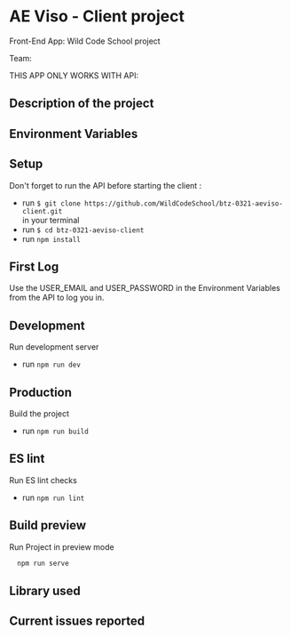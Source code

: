 # AE Viso - Client project

Front-End App: Wild Code School project

Team:

THIS APP ONLY WORKS WITH API:

## Description of the project

## Environment Variables

## Setup

Don't forget to run the API before starting the client :

- run `$ git clone https://github.com/WildCodeSchool/btz-0321-aeviso-client.git`  
  in your terminal
- run `$ cd btz-0321-aeviso-client`
- run `npm install `

## First Log

Use the USER_EMAIL and USER_PASSWORD in the Environment Variables from the API to log you in.

## Development

Run development server

- run `npm run dev`

## Production

Build the project

- run `npm run build`

## ES lint

Run ES lint checks

- run `npm run lint`

## Build preview

Run Project in preview mode

```bash
  npm run serve
```

## Library used

## Current issues reported
